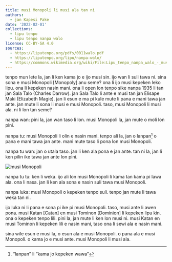 ```yaml
---
title: musi Monopoli li musi ala tan ni
authors:
  - jan Kapesi Pake
date: '2022-02-01'
collections:
  - lipu tenpo
  - lipu tenpo nanpa walo
license: CC-BY-SA 4.0
sources:
  - https://liputenpo.org/pdfs/0011walo.pdf
  - https://liputenpo.org/lipu/nanpa-walo/
  - https://commons.wikimedia.org/wiki/File:Lipu_tenpo_nanpa_walo_-_musi_Monopoli.png
---
```


tenpo mun lete la, jan li ken kama jo e ijo musi sin. ijo wan li suli tawa ni. sina sona e musi Monopoli [Monopoly] anu seme? ona li ijo musi kepeken leko lipu. ona li kepeken nasin mani. ona li open lon tenpo sike nanpa 1935 li tan jan Sala Talo (Charles Darrow). jan Sala Talo li ante e musi tan jan Elisape Maki (Elizabeth Magie). jan li esun e ma pi kule mute li pana e mani tawa jan ante. jan mute li sona li musi e musi Monopoli. taso, musi Monopoli li musi ala. ni li lon tan seme?

nanpa wan: pini la, jan wan taso li lon. musi Monopoli la, jan mute o moli lon pini.

nanpa tu: musi Monopoli li olin e nasin mani. tenpo ali la, jan o lanpan[^1] o pana e mani tawa jan ante. mani mute taso li pona lon musi Monopoli.

nanpa tu wan: jan o utala taso. jan li ken ala pona e jan ante. tan ni la, jan li ken pilin ike tawa jan ante lon pini.

[^1]: “lanpan” li “kama jo kepeken wawa”

![musi Monopoli](https://upload.wikimedia.org/wikipedia/commons/c/cc/Lipu_tenpo_nanpa_walo_-_musi_Monopoli.png)

nanpa tu tu: ken li weka. ijo ali lon musi Monopoli li kama tan kama pi lawa ala. ona li nasa. jan li ken ala sona e nasin suli tawa musi Monopoli.

nanpa luka: musi Monopoli o kepeken tenpo suli. tenpo jan mute li tawa weka tan ni.

ijo luka ni li pana e sona pi ike pi musi Monopoli. taso, musi ante li awen pona. musi Katan [Catan] en musi Tominon [Dominion] li kepeken lipu kin. ona o kepeken tenpo lili. pini la, jan mute li ken lon musi ni. musi Katan en musi Tominon li kepeken lili e nasin mani, taso ona li sewi ala e nasin mani.

sina wile esun e musi la, o esun ala e musi Monopoli. o pana ala e musi Monopoli. o kama jo e musi ante. musi Monopoli li musi ala.